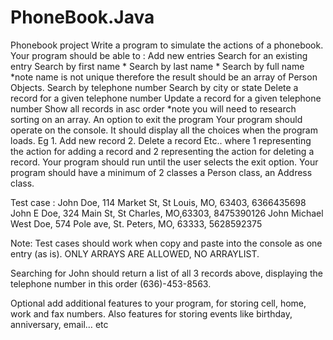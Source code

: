 # PhoneBook.Java

Phonebook project
Write a program to simulate the actions of a phonebook. 
Your program should be able to :
Add new entries 
Search for an existing entry
Search by first name *
Search by last name *
Search by full name *note name is not unique therefore the result should be an array of Person Objects.
Search by telephone number
Search by city or state
Delete a record for a given telephone number
Update a record for a given telephone number
Show all records in asc order *note you will need to research sorting on an array.
An option to exit the program 
Your program should operate on the console. It should display all the choices when the program loads. Eg 1. Add new record
    2. Delete a record
               Etc.. where 1 representing the action for adding a record and 2 representing the action
               for deleting a record.
Your program should run until the user selects the exit option. 
Your program should have a minimum of 2 classes a Person class, an Address  class.

Test case :
John Doe, 114 Market St, St Louis, MO, 63403, 6366435698
John E Doe, 324 Main St, St Charles, MO,63303, 8475390126
John Michael West Doe, 574 Pole ave, St. Peters, MO, 63333, 5628592375

Note: Test cases should work when copy and paste into the console as one entry (as is).
           ONLY ARRAYS ARE ALLOWED, NO ARRAYLIST.
 
Searching for John should return a list of all 3 records above, displaying the telephone number in this order (636)-453-8563.

Optional add additional features to your program, for storing cell, home, work and fax numbers. 
Also features for storing events like birthday, anniversary, email… etc 
